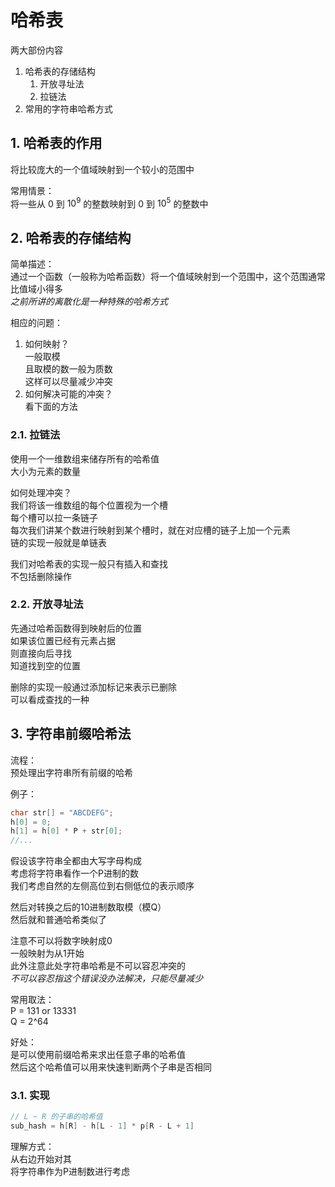# 哈希表

两大部份内容  

1. 哈希表的存储结构
    1. 开放寻址法
    2. 拉链法
2. 常用的字符串哈希方式

## 1. 哈希表的作用

将比较庞大的一个值域映射到一个较小的范围中  

常用情景：  
将一些从 $0$ 到 $10^9$ 的整数映射到 $0$ 到 $10^5$ 的整数中  

## 2. 哈希表的存储结构

简单描述：  
通过一个函数（一般称为哈希函数）将一个值域映射到一个范围中，这个范围通常比值域小得多  
*之前所讲的离散化是一种特殊的哈希方式*  

相应的问题：  

1. 如何映射？  
    一般取模  
    且取模的数一般为质数  
    这样可以尽量减少冲突  
2. 如何解决可能的冲突？  
    看下面的方法  

### 2.1. 拉链法

使用一个一维数组来储存所有的哈希值  
大小为元素的数量  

如何处理冲突？  
我们将该一维数组的每个位置视为一个槽  
每个槽可以拉一条链子  
每次我们讲某个数进行映射到某个槽时，就在对应槽的链子上加一个元素  
链的实现一般就是单链表  

我们对哈希表的实现一般只有插入和查找  
不包括删除操作  

### 2.2. 开放寻址法

先通过哈希函数得到映射后的位置  
如果该位置已经有元素占据  
则直接向后寻找  
知道找到空的位置  

删除的实现一般通过添加标记来表示已删除  
可以看成查找的一种  

## 3. 字符串前缀哈希法

流程：  
预处理出字符串所有前缀的哈希  

例子：  

```cpp
char str[] = "ABCDEFG";
h[0] = 0;
h[1] = h[0] * P + str[0];
//...
```

假设该字符串全都由大写字母构成  
考虑将字符串看作一个P进制的数  
我们考虑自然的左侧高位到右侧低位的表示顺序  

然后对转换之后的10进制数取模（模Q）  
然后就和普通哈希类似了  

注意不可以将数字映射成0  
一般映射为从1开始  
此外注意此处字符串哈希是不可以容忍冲突的  
*不可以容忍指这个错误没办法解决，只能尽量减少*  

常用取法：  
P = 131 or 13331  
Q = 2^64  

好处：  
是可以使用前缀哈希来求出任意子串的哈希值  
然后这个哈希值可以用来快速判断两个子串是否相同  

### 3.1. 实现  

```cpp
// L ~ R 的子串的哈希值
sub_hash = h[R] - h[L - 1] * p[R - L + 1]
```

理解方式：  
从右边开始对其  
将字符串作为P进制数进行考虑  
